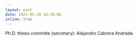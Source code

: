 ```yaml
---
layout: post
date: 2021-05-20 16:30:00
inline: true
---
```


Ph.D. thesis committe (secretary): Alejandro Cabrera Andrade. 
